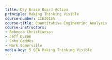 ```yaml
---
title: Dry Erase Board Action
principle: Making Thinking Visible
course-number: CIE2018A
course-title: Quantitative Engineering Analysis
course-instructors:
- Rebecca Christianson
- Jeff Dusek
- John Geddes
- Mark Somerville
media-key: 5_QEA_Making Thinking Visible
---
```

